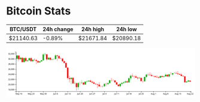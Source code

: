 # Bitcoin Stats

BTC/USDT|24h change|24h high|24h low|
|---|---|---|---|
|$21140.63|-0.89%|$21671.84|$20890.18|

<img src="./chart.svg">
